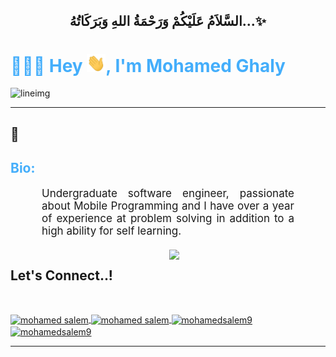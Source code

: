 <!-- Header Section Starts -->
<div align='center'>
  <h2><b>السَّلاَمُ عَلَيْكُمْ وَرَحْمَةُ اللهِ وَبَرَكَاتُهُ...✨</b></h2>
</div>
<h1 style="color: #44AEFB;"> 👨🏻‍💻 Hey <img src="https://raw.githubusercontent.com/ABSphreak/ABSphreak/master/gifs/Hi.gif" width="30px" alt="handimg">, I'm Mohamed Ghaly </h1>
<img src="https://user-images.githubusercontent.com/73097560/115834477-dbab4500-a447-11eb-908a-139a6edaec5c.gif" alt="lineimg">
<!-- Header Section Ends -->

<hr>

<!-- Bio Section Starts -->
<h2>📑</h2>
<h2 style="color: #44AEFB">Bio:</h2>
<p align="left" style="text-align: justify; margin: 0 50px; font-size: 17px;">
  Undergraduate software engineer, passionate about Mobile Programming and I have over a year of experience at problem solving in addition to a high ability for self learning.<br><br>
  <div align="center">
    <a href="mailto:mohamedghaly07@gmail.com" target="_blank">
<picture> <img align="right" src="https://github.com/7oSkaaa/7oSkaaa/blob/main/Images/Right_Side.gif?raw=true" width="250px"></picture>
    </a>
  </div>
</p>
<!-- Bio Image Section Starts -->
<!-- Bio Image Section Ends -->
<!-- Bio Section Ends --
<!-- Connect With Me Section Starts -->
<h2> Let's Connect..!</h2>
<br>
<p align="left">
  <a href="https://www.linkedin.com/in/mohamed-ghaly-8b143b254/" target="blank">
    <img align="center" src="https://raw.githubusercontent.com/rahuldkjain/github-profile-readme-generator/master/src/images/icons/Social/linked-in-alt.svg" alt="mohamed salem" height="30" width="40" />
  </a>
  <a href="https://fb.com/mohamed salem" target="blank">
    <img align="center" src="https://raw.githubusercontent.com/rahuldkjain/github-profile-readme-generator/master/src/images/icons/Social/facebook.svg" alt="mohamed salem" height="30" width="40" />
  </a>
  <a href="https://codeforces.com/profile/Mohamed15Ghaly" target="blank">
    <img align="center" src="https://raw.githubusercontent.com/rahuldkjain/github-profile-readme-generator/master/src/images/icons/Social/codeforces.svg" alt="mohamedsalem9" height="30" width="40" />
  </a>
  <a href="https://leetcode.com/Mohamed15Ghaly/" target="blank">
    <img align="center" src="https://raw.githubusercontent.com/rahuldkjain/github-profile-readme-generator/master/src/images/icons/Social/leet-code.svg" alt="mohamedsalem9" height="30" width="40" />
  </a>
</p>
<!-- Connect With Me Section Ends -->
<hr>
